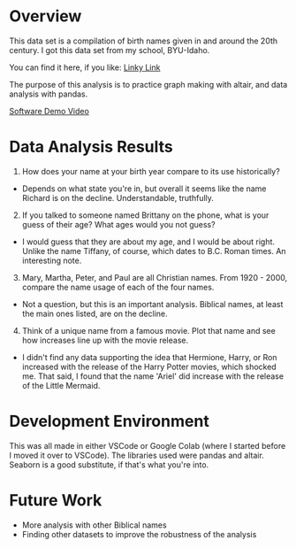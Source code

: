 # Overview

This data set is a compilation of birth names given in and around the 20th century. I got this data set from my school, BYU-Idaho.

You can find it here, if you like: [Linky Link](https://github.com/byuidatascience/data4names/raw/master/data-raw/names_year/names_year.csv)

The purpose of this analysis is to practice graph making with altair, and data analysis with pandas.

[Software Demo Video](http://youtube.link.goes.here)

# Data Analysis Results

1. How does your name at your birth year compare to its use historically?

* Depends on what state you're in, but overall it seems like the name Richard is on the decline. Understandable, truthfully.

2. If you talked to someone named Brittany on the phone, what is your guess of their age? What ages would you not guess?

* I would guess that they are about my age, and I would be about right. Unlike the name Tiffany, of course, which dates to B.C. Roman times. An interesting note.

3. Mary, Martha, Peter, and Paul are all Christian names. From 1920 - 2000, compare the name usage of each of the four names.

* Not a question, but this is an important analysis. Biblical names, at least the main ones listed, are on the decline.

4. Think of a unique name from a famous movie. Plot that name and see how increases line up with the movie release.

* I didn't find any data supporting the idea that Hermione, Harry, or Ron increased with the release of the Harry Potter movies, which shocked me. That said, I found that the name 'Ariel' did increase with the release of the Little Mermaid.

# Development Environment

This was all made in either VSCode or Google Colab (where I started before I moved it over to VSCode). The libraries used were pandas and altair. Seaborn is a good substitute, if that's what you're into.

# Future Work

* More analysis with other Biblical names
* Finding other datasets to improve the robustness of the analysis